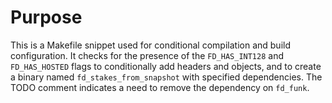 # Purpose
This is a Makefile snippet used for conditional compilation and build configuration. It checks for the presence of the `FD_HAS_INT128` and `FD_HAS_HOSTED` flags to conditionally add headers and objects, and to create a binary named `fd_stakes_from_snapshot` with specified dependencies. The TODO comment indicates a need to remove the dependency on `fd_funk`.
